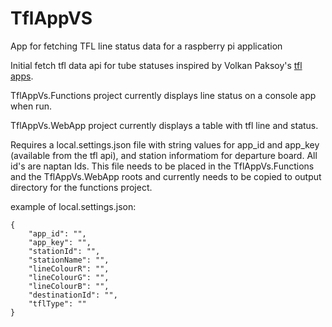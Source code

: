 # TflAppVS
App for fetching TFL line status data for a raspberry pi application

Initial fetch tfl data api for tube statuses inspired by Volkan Paksoy's [tfl apps](https://volkanpaksoy.com/archive/2015/11/13/playing-with-tfl-api-with-csharp-xamarin-and-swift/).

TflAppVs.Functions project currently displays line status on a console app when run.

TflAppVs.WebApp project currently displays a table with tfl line and status.

Requires a local.settings.json file with string values for app_id and app_key (available from the tfl api), and station informatiom for departure board. All id's are naptan Ids. This file needs to be placed in the TflAppVs.Functions and the TflAppVs.WebApp roots and currently needs to be copied to output directory for the functions project.

example of local.settings.json:
```
{
    "app_id": "",
    "app_key": "",
    "stationId": "",
    "stationName": "",
    "lineColourR": "",
    "lineColourG": "",
    "lineColourB": "",
    "destinationId": "",
    "tflType": ""
}
```
